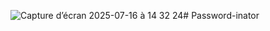 ![Capture d’écran 2025-07-16 à 14 32 24](https://github.com/user-attachments/assets/d417224a-3401-4576-ae83-5aec1f9d1cb1)# Password-inator
